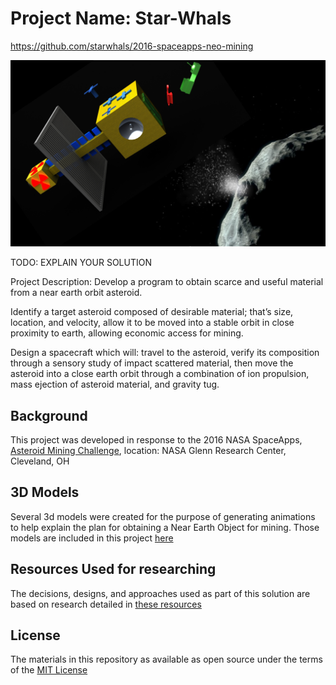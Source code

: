# Project Name: Star-Whals
https://github.com/starwhals/2016-spaceapps-neo-mining

![Rendered image of Satellite](images/mission_landing.png "Rendered image of Satellite with Drone and Launcher deploying")

TODO: EXPLAIN YOUR SOLUTION

Project Description:
Develop a program to obtain scarce and useful material from a near earth orbit asteroid.

Identify a target asteroid composed of desirable material; that’s size, location, and velocity, allow it to be moved into a stable orbit in close proximity to earth, allowing economic access for mining.

Design a spacecraft which will: travel to the asteroid, verify its composition through a sensory study of impact scattered material, then move the asteroid into a close earth orbit through a combination of ion propulsion, mass ejection of asteroid material, and gravity tug. 


## Background
This project was developed in response to the 2016 NASA SpaceApps, [Asteroid Mining Challenge](https://2016.spaceappschallenge.org/challenges/solar-system/asteroid-mining), location: NASA Glenn Research Center, Cleveland, OH

## 3D Models
Several 3d models were created for the purpose of generating animations to help explain the plan for obtaining a Near Earth Object for mining.  Those models are included in this project [here](MODELS.md)

## Resources Used for researching
The decisions, designs, and approaches used as part of this solution are based on research detailed in [these resources](RESOURCES-USED.md)

## License

The materials in this repository as available as open source under the terms of the [MIT License](license.md)
